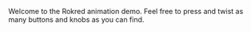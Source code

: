 Welcome to the Rokred animation demo. Feel free to press and twist as many buttons and knobs as you can find.
